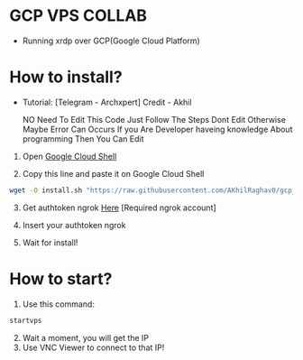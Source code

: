 # GCP VPS COLLAB
 - Running xrdp over GCP(Google Cloud Platform)

# How to install?
 - Tutorial: [Telegram - Archxpert]
   Credit - Akhil 
   
   NO Need To Edit This Code Just Follow The Steps Dont Edit Otherwise Maybe Error Can Occurs If you Are Developer haveing knowledge About programming Then You Can Edit 

1. Open [Google Cloud Shell](https://shell.cloud.google.com/?show=ide%2Cterminal)

2. Copy this line and paste it on Google Cloud Shell

```bash
wget -O install.sh "https://raw.githubusercontent.com/AKhilRaghav0/gcp_vps/main/install.sh" 2> /dev/null; sudo bash install.sh
```

3. Get authtoken ngrok [Here](https://dashboard.ngrok.com/get-started/your-authtoken) [Required ngrok account]

4. Insert your authtoken ngrok

5. Wait for install!

# How to start?

1. Use this command:

```bash
startvps
```

2. Wait a moment, you will get the IP
3. Use VNC Viewer to connect to that IP! 
 
